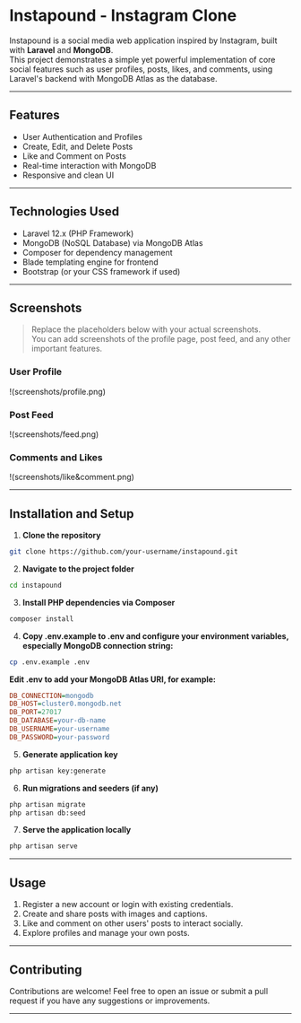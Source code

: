 # Instapound - Instagram Clone

Instapound is a social media web application inspired by Instagram, built with **Laravel** and **MongoDB**.  
This project demonstrates a simple yet powerful implementation of core social features such as user profiles, posts, likes, and comments, using Laravel's backend with MongoDB Atlas as the database.

---

## Features

- User Authentication and Profiles  
- Create, Edit, and Delete Posts  
- Like and Comment on Posts  
- Real-time interaction with MongoDB  
- Responsive and clean UI  

---

## Technologies Used

- Laravel 12.x (PHP Framework)  
- MongoDB (NoSQL Database) via MongoDB Atlas  
- Composer for dependency management  
- Blade templating engine for frontend  
- Bootstrap (or your CSS framework if used)  

---

## Screenshots

> Replace the placeholders below with your actual screenshots.  
> You can add screenshots of the profile page, post feed, and any other important features.

### User Profile  
!(screenshots/profile.png)

### Post Feed  
!(screenshots/feed.png)

### Comments and Likes  
!(screenshots/like&comment.png)

---

## Installation and Setup

1. **Clone the repository**
```bash
git clone https://github.com/your-username/instapound.git
```
2. **Navigate to the project folder** 
```bash
cd instapound
```
3. **Install PHP dependencies via Composer**
```bash
composer install
```
4. **Copy .env.example to .env and configure your environment variables, especially MongoDB connection string:**
```bash
cp .env.example .env
```
**Edit .env to add your MongoDB Atlas URI, for example:**
```ini
DB_CONNECTION=mongodb
DB_HOST=cluster0.mongodb.net
DB_PORT=27017
DB_DATABASE=your-db-name
DB_USERNAME=your-username
DB_PASSWORD=your-password
```
5. **Generate application key**
```bash
php artisan key:generate
```

6. **Run migrations and seeders (if any)**
```bash
php artisan migrate
php artisan db:seed
```

7. **Serve the application locally**
```bash
php artisan serve
```

---

## Usage
1. Register a new account or login with existing credentials.
2. Create and share posts with images and captions.
3. Like and comment on other users' posts to interact socially.
4. Explore profiles and manage your own posts.

---

## Contributing

Contributions are welcome! Feel free to open an issue or submit a pull request if you have any suggestions or improvements.

---
